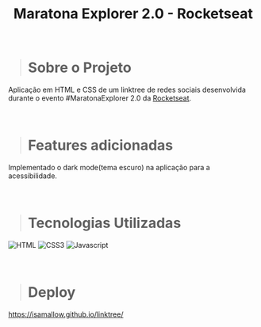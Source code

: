 <div align="center">
<h1>Maratona Explorer 2.0 - Rocketseat</h1>
</div>

<br />

># Sobre o Projeto
Aplicação em HTML e CSS de um linktree de redes sociais desenvolvida durante o evento #MaratonaExplorer 2.0 da [Rocketseat](https://www.rocketseat.com.br/).

<br />

># Features adicionadas
Implementado o dark mode(tema escuro) na aplicação para a acessibilidade.

<br />

># Tecnologias Utilizadas

![HTML](https://img.shields.io/badge/HTML5-E34F26?style=for-the-badge&logo=html5&logoColor=white)
![CSS3](https://img.shields.io/badge/CSS3-1572B6?style=for-the-badge&logo=css3&logoColor=white)
![Javascript](https://img.shields.io/badge/JavaScript-323330?style=for-the-badge&logo=javascript&logoColor=F7DF1E)

<br />

># Deploy
https://isamallow.github.io/linktree/


